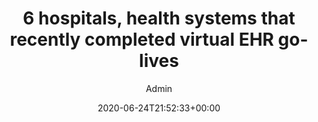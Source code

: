 ---
aliases: /feeds/6-hospitals-health-systems-that-recently-completed-virtual-ehr-go-lives
archetype: external-bookmark-feed
author:
- Admin
breadcrumbLinks:
- /
- /feed/latest/
- /feed/latest/
breadcrumbs:
- Home
- Feeds
- Latest
categories: []
date: '2020-06-24T21:52:33+00:00'
feed:
  feed_url: https://www.beckershospitalreview.com/?format=feed
  id: 415
  site_url: https://www.beckershospitalreview.com/
  source: miniflux
  title: Becker's Hospital Review - Healthcare News
feedSource:
- becker-s-hospital-review-healthcare-news
icon:
  format: ICO
  href: becker-s-hospital-review-healthcare-news-feed-icon.ico
  mime_type: image/x-icon
  size:
  - 16
  - 16
link:
  brand: beckershospitalreview.com
  href: https://www.beckershospitalreview.com/ehrs/6-hospitals-health-systems-that-recently-completed-virtual-ehr-go-lives.html
mdName: beckershospitalreview.com-6-hospitals-health-systems-that-recently-completed-virtual-ehr-go-lives
pubDate: 2020-06-24 21:52:33+00:00
searchCategory: Feeds
slug: beckershospitalreview.com-6-hospitals-health-systems-that-recently-completed-virtual-ehr-go-lives
sub: feeds
tags:
- Feeds
title: 6 hospitals, health systems that recently completed virtual EHR go-lives
---